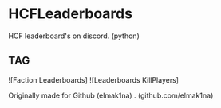 # HCFLeaderboards
HCF leaderboard's on discord. (python)

## TAG
![Faction Leaderboards]
![Leaderboards KillPlayers] 

Originally made for Github (elmak1na) . (github.com/elmak1na)
